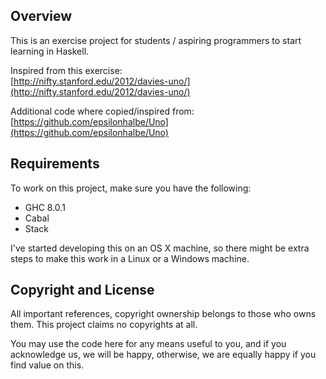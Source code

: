 ## Overview

This is an exercise project for students / aspiring programmers to
start learning in Haskell.

Inspired from this exercise:<br />
[http://nifty.stanford.edu/2012/davies-uno/](http://nifty.stanford.edu/2012/davies-uno/)

Additional code where copied/inspired from:<br />
[https://github.com/epsilonhalbe/Uno](https://github.com/epsilonhalbe/Uno)

## Requirements

To work on this project, make sure you have the following:

* GHC 8.0.1
* Cabal
* Stack

I've started developing this on an OS X machine, so there might be
extra steps to make this work in a Linux or a Windows machine.

## Copyright and License

All important references, copyright ownership belongs to those who
owns them. This project claims no copyrights at all.

You may use the code here for any means useful to you, and if you
acknowledge us, we will be happy, otherwise, we are equally happy if
you find value on this.
